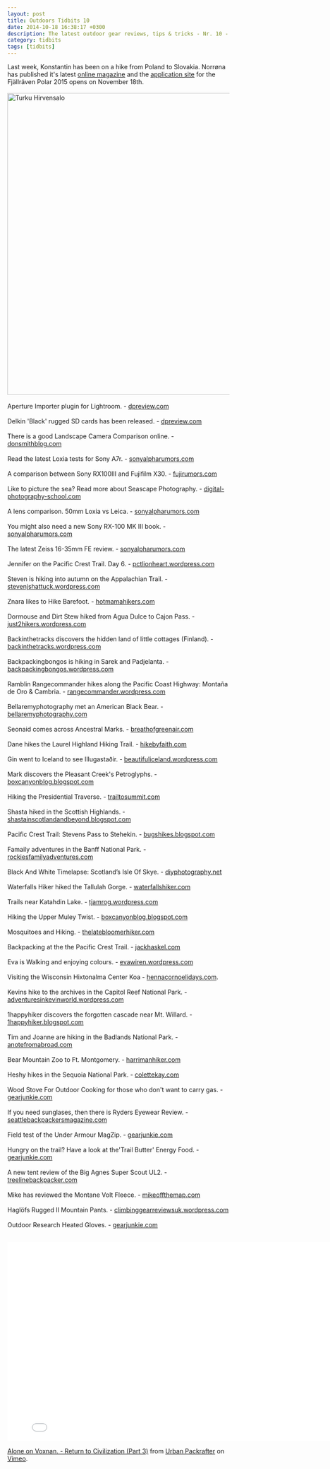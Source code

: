 ```yaml
---
layout: post
title: Outdoors Tidbits 10
date: 2014-10-18 16:38:17 +0300
description: The latest outdoor gear reviews, tips & tricks - Nr. 10 - #outdoorstidbits
category: tidbits
tags: [tidbits]
---
```

Last week, Konstantin has been on a hike from Poland to Slovakia. Norrøna has published it's latest [online magazine](http://bit.ly/1zgbzr3) and the [application site](http://www.fjallravenpolar.com/) for the Fjällräven Polar 2015 opens on November 18th.
<br><br><a href="https://www.flickr.com/photos/90204224@N07/15378920707"><img src="https://c2.staticflickr.com/6/5606/15378920707_35d22b3baa_b.jpg" width="1024" height="683" alt="Turku Hirvensalo"></a><!--more-->
 <br><br> 
Aperture Importer plugin for Lightroom. - [dpreview.com](http://www.dpreview.com/articles/7932489009/adobe-releases-new-aperture-importer-plugin-for-lightroom)
<br><br>
Delkin 'Black' rugged SD cards has been released. - [dpreview.com](http://www.dpreview.com/articles/1662951780/delkin-introduces-black-range-of-rugged-sd-cards)
<br><br>
There is a good Landscape Camera Comparison online. - [donsmithblog.com](http://www.donsmithblog.com/2014/10/17/my-landscape-camera-comparison-canon-5dmkiii-fuji-x-t1-and-sony-a7r-and-the-winner-is/)
<br><br>
Read the latest Loxia tests for Sony A7r. - [sonyalpharumors.com](http://www.sonyalpharumors.com/new-loxia-tests-digglloyd-verybiglobo-dslrmagazine-kasayapa/)
<br><br>
A comparison between Sony RX100III and Fujifilm X30. - [fujirumors.com](http://www.fujirumors.com/sony-rx100iii-vs-fujifilm-x30-which-one-is-the-better-camera-according-to-kai-digitalrev/)
<br><br>
Like to picture the sea? Read more about Seascape Photography. - [digital-photography-school.com](http://digital-photography-school.com/beginners-guide-seascape-photography/)
<br><br>
A lens comparison. 50mm Loxia vs Leica. - [sonyalpharumors.com](http://www.sonyalpharumors.com/50mm-loxia-vs-55mm-fe-and-vs-50mm-leica/)
<br><br>
You might also need a new Sony RX-100 MK III book. - [sonyalpharumors.com](http://www.sonyalpharumors.com/new-sony-rx-100-mk-iii-book-by-gary-friedmann/)
<br><br>
The latest Zeiss 16-35mm FE review. - [sonyalpharumors.com](http://www.sonyalpharumors.com/new-zeiss-16-35mm-fe-review-by-brian-matiash/)
<br><br>
Jennifer on the Pacific Crest Trail. Day 6. - [pctlionheart.wordpress.com](http://pctlionheart.wordpress.com/2014/10/15/day-6-not-barfing-and-not-finding-water)
<br><br>
Steven is hiking into autumn on the Appalachian Trail. - [stevenjshattuck.wordpress.com](http://stevenjshattuck.wordpress.com/2014/10/16/shorter-days-and-longer-nights-hiking-into-autumn-on-the-appalachian-trail)
<br><br>
Znara likes to Hike Barefoot. - [hotmamahikers.com](http://hotmamahikers.com/barefoot-part-2/)
<br><br>
Dormouse and Dirt Stew hiked from Agua Dulce to Cajon Pass. - [just2hikers.wordpress.com](http://just2hikers.wordpress.com/2014/10/16/agua-dulce-to-cajon-pass)<br><br>
Backinthetracks discovers the hidden land of little cottages (Finland). - [backinthetracks.wordpress.com](http://backinthetracks.wordpress.com/2014/10/17/hidden-land-of-little-cottages)
<br><br>
Backpackingbongos is hiking in Sarek and Padjelanta. - [backpackingbongos.wordpress.com](http://backpackingbongos.wordpress.com/2014/10/17/into-the-wild-alone-in-sarek-and-padjelanta-part-five/)
<br><br>
Ramblin Rangecommander hikes along the Pacific Coast Highway: Montaña de Oro & Cambria. - [rangecommander.wordpress.com](http://rangecommander.wordpress.com/2014/10/17/walks-along-the-pacific-coast-highway-montana-de-oro-cambria)
<br><br>
Bellaremyphotography met an American Black Bear. - [bellaremyphotography.com](http://bellaremyphotography.com/2014/10/17/american-black-bear)<br><br>
Seonaid comes across Ancestral Marks. - [breathofgreenair.com](http://breathofgreenair.com/2014/10/15/ancestral-marks)
<br><br>
Dane hikes the Laurel Highland Hiking Trail. - [hikebyfaith.com](http://hikebyfaith.com/2014/10/17/trail-review-laurel-highland-hiking-trail-lhht)
<br><br>
Gin went to Iceland to see Illugastaðir. - [beautifuliceland.wordpress.com](http://beautifuliceland.wordpress.com/2014/10/17/icelandic-road-trip-seal-watching-in-illugastadir)
<br><br>
Mark discovers the Pleasant Creek's Petroglyphs. - [boxcanyonblog.blogspot.com](http://boxcanyonblog.blogspot.com/2014/10/exploring-pleasant-creeks-petroglyphs.html)
<br><br>
Hiking the Presidential Traverse. - [trailtosummit.com](http://trailtosummit.com/autumn-extended-one-day-solo-presidential-traverse/)<br><br>
Shasta hiked in the Scottish Highlands. - [shastainscotlandandbeyond.blogspot.com](http://shastainscotlandandbeyond.blogspot.com/2014/10/the-blind-leading-blind-in-scottish.html)
<br><br>
Pacific Crest Trail: Stevens Pass to Stehekin. - [bugshikes.blogspot.com](http://bugshikes.blogspot.com/2014/09/stevens-pass-to-stehekin.html)
<br><br>
Famaily adventures in the Banff National Park. - [rockiesfamilyadventures.com](http://www.rockiesfamilyadventures.com/2014/10/another-season-of-banff-awesomeness.html)
<br><br>
Black And White Timelapse: Scotland’s Isle Of Skye. - [diyphotography.net](http://www.diyphotography.net/breathtaking-black-white-timelapse-portrait-scotlands-isle-skye/)
<br><br>
Waterfalls Hiker hiked the Tallulah Gorge. - [waterfallshiker.com](http://waterfallshiker.com/2014/10/14/tallulah-gorge-october)
<br><br>
Trails near Katahdin Lake. - [tjamrog.wordpress.com](http://tjamrog.wordpress.com/2014/10/15/walking-trails-near-katahdin-lake-baxter-state-park)
<br><br>
Hiking the Upper Muley Twist. - [boxcanyonblog.blogspot.com](http://boxcanyonblog.blogspot.com/2014/10/upper-muley-twist-part-iia-surreal-semi.html)
<br><br>
Mosquitoes and Hiking. - [thelatebloomerhiker.com](http://thelatebloomerhiker.com/2014/10/14/how-to-win-the-war-on-mosquitoes-when-hiking)<br><br>
Backpacking at the the Pacific Crest Trail. - [jackhaskel.com](http://jackhaskel.com/2014/10/14/backpacking-the-pct-across-desolation-wilderness) 
<br><br>
Eva is Walking and enjoying colours. - [evawiren.wordpress.com](http://evawiren.wordpress.com/2014/10/14/walking-and-colours)<br><br>
Visiting the Wisconsin Hixtonalma Center Koa - [hennacornoelidays.com](http://hennacornoelidays.com/2014/10/14/a-cool-fall-destination-hixtonalma-center-koa-wisconsin).<br><br>
Kevins hike to the archives in the Capitol Reef National Park. - [adventuresinkevinworld.wordpress.com](http://adventuresinkevinworld.wordpress.com/2014/10/14/the-archives-capitol-reef-national-park-pt-1)
<br><br>
1happyhiker discovers the forgotten cascade near Mt. Willard. - [1happyhiker.blogspot.com](http://1happyhiker.blogspot.com/2014/10/re-discovering-forgotten-cascade-near.html)<br><br>
Tim and Joanne are hiking in the Badlands National Park. - [anotefromabroad.com](http://anotefromabroad.com/2014/10/14/badlands-national-park-plus-wall-drug-and-a-minuteman-silo)
<br><br>
Bear Mountain Zoo to Ft. Montgomery. - [harrimanhiker.com](http://www.harrimanhiker.com/2014/10/bear-mountain-zoo-to-ft-montgomery.html)
<br><br>
Heshy hikes in the Sequoia National Park. - [colettekay.com](http://colettekay.com/2014/10/14/destination-sequoia-national-park)<br><br>
Wood Stove For Outdoor Cooking for those who don't want to carry gas. - [gearjunkie.com](http://gearjunkie.com/solo-stove-wood-fire-review)
<br><br>
If you need sunglases, then there is Ryders Eyewear Review. - [seattlebackpackersmagazine.com](http://seattlebackpackersmagazine.com/ryders-eyewear-review/)
<br><br>
Field test of the Under Armour MagZip. - [gearjunkie.com](http://gearjunkie.com/under-armour-magzip-field-test)
<br><br>
Hungry on the trail? Have a look at the'Trail Butter' Energy Food. - [gearjunkie.com](http://gearjunkie.com/boggs-trail-butter-review)
<br><br>
A new tent review of the Big Agnes Super Scout UL2. - [treelinebackpacker.com](http://treelinebackpacker.com/2014/10/16/big-agnes-super-scout-ul2-review)
<br><br>
Mike has reviewed the Montane Volt Fleece. - [mikeoffthemap.com](http://mikeoffthemap.com/2014/10/15/gear-review-montane-volt-fleece)
<br><br>
Haglöfs Rugged II Mountain Pants. - [climbinggearreviewsuk.wordpress.com](http://climbinggearreviewsuk.wordpress.com/2014/10/15/haglofs-rugged-ii-mountain-pants)
<br><br>
Outdoor Research Heated Gloves. - [gearjunkie.com](http://gearjunkie.com/outdoor-research-lucent-heated-glove-review)
<br><br>

<iframe src="//player.vimeo.com/video/109053833" width="800" height="450" frameborder="0" webkitallowfullscreen mozallowfullscreen allowfullscreen></iframe> <p><a href="http://vimeo.com/109053833">Alone on Voxnan. - Return to Civilization (Part 3)</a> from <a href="http://vimeo.com/urbanpackrafter">Urban Packrafter</a> on <a href="https://vimeo.com">Vimeo</a>.</p>
